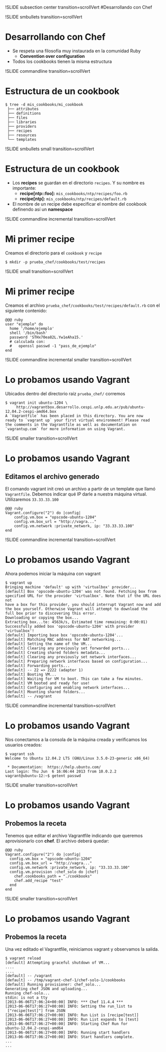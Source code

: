 !SLIDE subsection center transition=scrollVert
#Desarrollando con Chef

!SLIDE smbullets transition=scrollVert
# Desarrollando con Chef
* Se respeta una filosofía muy instaurada en la comunidad Ruby
	* **Convention over configuration**
* Todos los cookbooks tienen la misma estructura

!SLIDE commandline transition=scrollVert
# Estructura de un cookbook

	$ tree -d mis_cookbooks/mi_cookbook
	 ├── attributes
	 ├── definitions
	 ├── files
	 ├── libraries
	 ├── providers
	 ├── recipes
	 ├── resources
	 └── templates
	
!SLIDE smbullets small transition=scrollVert
# Estructura de un cookbook
* Los **recipes** se guardan en el directorio `recipes`. Y su nombre es importante:
  * **recipe[ntp::foo]:** `mis_cookbooks/ntp/recipes/foo.rb`
  * **recipe[ntp]:** `mis_cookbooks/ntp/recipes/default.rb`
* El nombre de un recipe debe especificar el nombre del cookbook definendo así un **namespace**

!SLIDE commandline incremental transition=scrollVert
# Mi primer recipe

Creamos el directorio para el `cookbook` y `recipe`
 
	$ mkdir -p prueba_chef/cookbooks/test/recipes

!SLIDE small transition=scrollVert
# Mi primer recipe

Creamos el archivo `prueba_chef/cookbooks/test/recipes/default.rb` con el siguiente contenido:

	@@@ ruby
	user "ejemplo" do
	  home '/home/ejemplo'
	  shell '/bin/bash'
	  password 'STHx70ea82L.Yw1eAha15.'
	  # calculada con: 
	  #   openssl passwd -1 "pass_de_ejemplo"
	end

!SLIDE commandline incremental smaller transition=scrollVert
# Lo probamos usando Vagrant

Ubicados dentro del directorio raiz `prueba_chef/` corremos

	$ vagrant init ubuntu-1204 \
		 http://vagrantbox.desarrollo.cespi.unlp.edu.ar/pub/ubuntu-12.04.2-cespi-amd64.box
	A `Vagrantfile` has been placed in this directory. You are now
	ready to `vagrant up` your first virtual environment! Please read
	the comments in the Vagrantfile as well as documentation on
	`vagrantup.com` for more information on using Vagrant.

!SLIDE smaller transition=scrollVert
# Lo probamos usando Vagrant

## Editamos el archivo generado
El comando vagrant init creó un archivo a partir de un template que llamó `Vagrantfile`. Debemos indicar qué IP darle a nuestra máquina virtual. Utilizaremos `33.33.33.100`

	@@@ ruby
	Vagrant.configure("2") do |config|
		config.vm.box = "opscode-ubuntu-1204"
		config.vm.box_url = "http://vagra..."
		config.vm.network :private_network, ip: "33.33.33.100"
	end

!SLIDE commandline incremental transition=scrollVert
# Lo probamos usando Vagrant

Ahora podemos iniciar la máquina con vagrant
	
	$ vagrant up
	Bringing machine 'default' up with 'virtualbox' provider...
	[default] Box 'opscode-ubuntu-1204' was not found. Fetching box from 
	specified URL for the provider 'virtualbox'. Note that if the URL does not 
	have a box for this provider, you should interrupt Vagrant now and add
	the box yourself. Otherwise Vagrant will attempt to download the
	full box prior to discovering this error.
	Downloading or copying the box...
	Extracting box...te: 4563k/s, Estimated time remaining: 0:00:01)
	Successfully added box 'opscode-ubuntu-1204' with provider 'virtualbox'!
	[default] Importing base box 'opscode-ubuntu-1204'...
	[default] Matching MAC address for NAT networking...
	[default] Setting the name of the VM...
	[default] Clearing any previously set forwarded ports...
	[default] Creating shared folders metadata...
	[default] Clearing any previously set network interfaces...
	[default] Preparing network interfaces based on configuration...
	[default] Forwarding ports...
	[default] -- 22 => 2222 (adapter 1)
	[default] Booting VM...
	[default] Waiting for VM to boot. This can take a few minutes.
	[default] VM booted and ready for use!
	[default] Configuring and enabling network interfaces...
	[default] Mounting shared folders...
	[default] -- /vagrant


!SLIDE commandline incremental transition=scrollVert
# Lo probamos usando Vagrant

Nos conectamos a la consola de la máquina creada y verificamos los usuarios
creados:

	$ vagrant ssh
	Welcome to Ubuntu 12.04.2 LTS (GNU/Linux 3.5.0-23-generic x86_64)

	 * Documentation:  https://help.ubuntu.com/
	Last login: Thu Jun  6 16:06:44 2013 from 10.0.2.2
	vagrant@ubuntu-12:~$ getent passwd 

!SLIDE smaller transition=scrollVert
# Lo probamos usando Vagrant

## Probemos la receta

Tenemos que editar el archivo Vagrantfile indicando que queremos aprovisionarlo
con **chef**. El archivo deberá quedar:

	@@@ ruby
	Vagrant.configure("2") do |config|
	  config.vm.box = "opscode-ubuntu-1204"
	  config.vm.box_url = "http://vagra..."
	  config.vm.network :private_network, ip: "33.33.33.100"
	  config.vm.provision :chef_solo do |chef|
	    chef.cookbooks_path = "./cookbooks"
	    chef.add_recipe "test"
	  end
	end

!SLIDE smaller transition=scrollVert
# Lo probamos usando Vagrant

## Probemos la receta

Una vez editado el Vagrantfile, reiniciamos vagrant y observamos la salida.

	$ vagrant reload
	[default] Attempting graceful shutdown of VM...
	....
	....
	[default] -- /vagrant
	[default] -- /tmp/vagrant-chef-1/chef-solo-1/cookbooks
	[default] Running provisioner: chef_solo...
	Generating chef JSON and uploading...
	Running chef-solo...
	stdin: is not a tty
	[2013-06-06T17:06:24+00:00] INFO: *** Chef 11.4.4 ***
	[2013-06-06T17:06:27+00:00] INFO: Setting the run_list to
	 ["recipe[test]"] from JSON
	[2013-06-06T17:06:27+00:00] INFO: Run List is [recipe[test]]
	[2013-06-06T17:06:27+00:00] INFO: Run List expands to [test]
	[2013-06-06T17:06:27+00:00] INFO: Starting Chef Run for
	ubuntu-12.04.2-cespi-amd64
	[2013-06-06T17:06:27+00:00] INFO: Running start handlers
	[2013-06-06T17:06:27+00:00] INFO: Start handlers complete.
	...
	...

